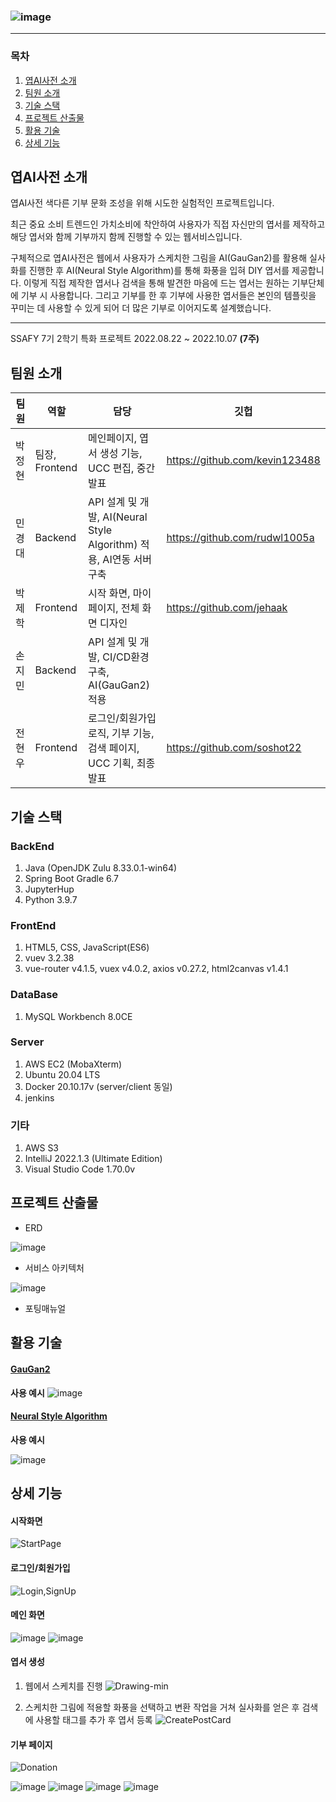 ### ![image](https://user-images.githubusercontent.com/81034311/206893445-66d0615c-63b7-4184-8203-222d25bf9d37.png)

---------------

### 목차

1. [엽AI사전 소개](#엽AI사전-소개)
2. [팀원 소개](#팀원-소개)
3. [기술 스택](#기술-스택)
4. [프로젝트 산출물](#프로젝트-산출물)
5. [활용 기술](#활용-기술)
6. [상세 기능](#상세-기능)

## 엽AI사전 소개

엽AI사전 색다른 기부 문화 조성을 위해 시도한 실험적인 프로젝트입니다.

최근 중요 소비 트렌드인 가치소비에 착안하여 사용자가 직접 자신만의 엽서를 제작하고 해당 엽서와 함께 기부까지 함께 진행할 수 있는 웹서비스입니다.  

구체적으로 엽AI사전은 웹에서 사용자가 스케치한 그림을 AI(GauGan2)를 활용해 실사화를 진행한 후 AI(Neural Style Algorithm)를 통해 화풍을 입혀 DIY 엽서를 제공합니다. 이렇게 직접 제작한 엽서나 검색을 통해 발견한 마음에 드는 엽서는 원하는 기부단체에 기부 시 사용합니다. 그리고 기부를 한 후 기부에 사용한 엽서들은 본인의 템플릿을 꾸미는 데 사용할 수 있게 되어 더 많은 기부로 이어지도록 설계했습니다.

--------

SSAFY 7기 2학기 특화 프로젝트
 2022.08.22 ~ 2022.10.07 **(7주)**

## 팀원 소개

| 팀원  | 역할           | 담당                                                     | 깃헙                             |
| --- | ------------ | ------------------------------------------------------ | ------------------------------ |
| 박정현 | 팀장, Frontend | 메인페이지, 엽서 생성 기능, UCC 편집, 중간 발표                         | https://github.com/kevin123488 |
| 민경대 | Backend      | API 설계 및 개발, AI(Neural Style Algorithm) 적용, AI연동 서버 구축 | https://github.com/rudwl1005a  |
| 박제학 | Frontend     | 시작 화면, 마이페이지, 전체 화면 디자인                                | https://github.com/jehaak      |
| 손지민 | Backend      | API 설계 및 개발, CI/CD환경 구축, AI(GauGan2)적용                 |                                |
| 전현우 | Frontend     | 로그인/회원가입 로직, 기부 기능, 검색 페이지, UCC 기획, 최종 발표              | https://github.com/soshot22    |

## 기술 스택

### BackEnd
1) Java (OpenJDK Zulu 8.33.0.1-win64)
2) Spring Boot Gradle 6.7
3) JupyterHup
4) Python 3.9.7

### FrontEnd
1) HTML5, CSS, JavaScript(ES6)
2) vuev 3.2.38
3) vue-router v4.1.5, vuex v4.0.2, axios v0.27.2, html2canvas v1.4.1

### DataBase
1) MySQL Workbench 8.0CE

### Server
1) AWS EC2 (MobaXterm)
2) Ubuntu 20.04 LTS
3) Docker 20.10.17v (server/client 동일)
4) jenkins

### 기타
1) AWS S3
2) IntelliJ 2022.1.3 (Ultimate Edition)
3) Visual Studio Code 1.70.0v

## 프로젝트 산출물

- ERD

![image](https://user-images.githubusercontent.com/81034311/206893507-47551649-7d81-4407-bb1a-36b63f899dcb.png)

- 서비스 아키텍처

![image](https://user-images.githubusercontent.com/81034311/206893512-860ef308-061c-495f-94ad-644d265c1bae.png)

- 포팅매뉴얼

## 활용 기술

#### [GauGan2](http://gaugan.org/gaugan2/)

**사용 예시**
![image](https://user-images.githubusercontent.com/81034311/206893525-f35cfde7-c4ff-4cd1-af7d-8e65ed2edebf.png)

#### [Neural Style Algorithm](https://github.com/jcjohnson/neural-style)

**사용 예시**

![image](https://user-images.githubusercontent.com/81034311/206893902-2ed41fef-2a2b-4fcf-ae9b-63692b691dec.png)


## 상세 기능

#### 시작화면

![StartPage](https://user-images.githubusercontent.com/81034311/206893625-9b2629a6-c766-4ca6-9fa0-c52c08768bc3.gif)

#### 로그인/회원가입

![Login,SignUp](https://user-images.githubusercontent.com/81034311/206893667-173b368d-269e-4f4b-893c-1c3e00fea87f.gif)

#### 메인 화면

![image](https://user-images.githubusercontent.com/81034311/206893682-e4dd74b8-a68a-4ce7-82eb-52bdaec7b193.png)
![image](https://user-images.githubusercontent.com/81034311/206893692-a75f7be1-5a55-42f4-9e01-7af00e1f7633.png)


#### 엽서 생성

1. 웹에서 스케치를 진행
![Drawing-min](https://user-images.githubusercontent.com/81034311/206893824-f7b7b9e7-ffdb-4965-b127-ac1d000860c3.gif)

2. 스케치한 그림에 적용할 화풍을 선택하고 변환 작업을 거쳐 실사화를 얻은 후 검색에 사용할 태그를 추가 후 엽서 등록
![CreatePostCard](https://user-images.githubusercontent.com/81034311/206893818-8e7d1f0c-fcf5-4651-af70-e39b7faeda2b.gif)

#### 기부 페이지

![Donation](https://user-images.githubusercontent.com/81034311/206893822-17bfed47-29c6-41f1-945b-33c704cd53c2.gif)

![image](https://user-images.githubusercontent.com/81034311/206893848-0407a52f-e23b-45a4-807b-a993fc2ff4bc.png)
![image](https://user-images.githubusercontent.com/81034311/206893869-064dbbb0-2c89-4155-a95a-6c1803644cb5.png)
![image](https://user-images.githubusercontent.com/81034311/206893875-d5044e2f-41a3-4e57-9b1b-b755a9682673.png)
![image](https://user-images.githubusercontent.com/81034311/206893881-6cdd28ed-0083-4a9e-b605-2978699baed1.png)
